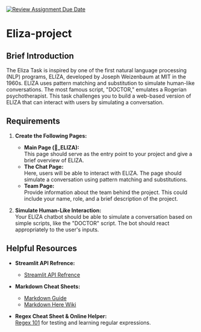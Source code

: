 [![Review Assignment Due Date](https://classroom.github.com/assets/deadline-readme-button-22041afd0340ce965d47ae6ef1cefeee28c7c493a6346c4f15d667ab976d596c.svg)](https://classroom.github.com/a/CXTaWJP-)
# Eliza-project

## Brief Introduction

The Eliza Task is inspired by one of the first natural language processing (NLP) programs, ELIZA, developed by Joseph Weizenbaum at MIT in the 1960s. ELIZA uses pattern matching and substitution to simulate human-like conversations. The most famous script, "DOCTOR," emulates a Rogerian psychotherapist. This task challenges you to build a web-based version of ELIZA that can interact with users by simulating a conversation.

## Requirements 

1. **Create the Following Pages:**
   - **Main Page (🤖_ELIZA):**  
     This page should serve as the entry point to your project and give a brief overview of ELIZA.
   - **The Chat Page:**  
     Here, users will be able to interact with ELIZA. The page should simulate a conversation using pattern matching and substitutions.
   - **Team Page:**  
     Provide information about the team behind the project. This could include your name, role, and a brief description of the project.

2. **Simulate Human-Like Interaction:**  
   Your ELIZA chatbot should be able to simulate a conversation based on simple scripts, like the "DOCTOR" script. The bot should react appropriately to the user's inputs.


## Helpful Resources
- **Streamlit API Refrence:**
   - [Streamlit API Refrence](https://docs.streamlit.io/develop/api-reference)

- **Markdown Cheat Sheets:**
  - [Markdown Guide](https://www.markdownguide.org/cheat-sheet/)
  - [Markdown Here Wiki](https://github.com/adam-p/markdown-here/wiki/markdown-cheatsheet)

- **Regex Cheat Sheet & Online Helper:**  
  [Regex 101](https://regex101.com/) for testing and learning regular expressions.
